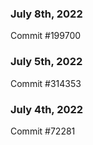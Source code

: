 ### July 8th, 2022

Commit #199700

### July 5th, 2022

Commit #314353


### July 4th, 2022

Commit #72281
